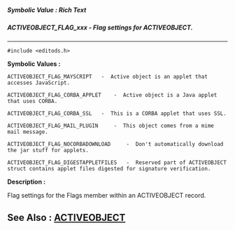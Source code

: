 ##### Symbolic Value : Rich Text
##### ACTIVEOBJECT_FLAG_xxx - Flag settings for ACTIVEOBJECT.
---
```
#include <editods.h>
```

**Symbolic Values :**

	ACTIVEOBJECT_FLAG_MAYSCRIPT	  -  Active object is an applet that accesses JavaScript.

	ACTIVEOBJECT_FLAG_CORBA_APPLET	  -  Active object is a Java applet that uses CORBA.

	ACTIVEOBJECT_FLAG_CORBA_SSL	  -  This is a CORBA applet that uses SSL.

	ACTIVEOBJECT_FLAG_MAIL_PLUGIN	  -  This object comes from a mime mail message.

	ACTIVEOBJECT_FLAG_NOCORBADOWNLOAD	  -  Don't automatically download the jar stuff for applets.

	ACTIVEOBJECT_FLAG_DIGESTAPPLETFILES	  -  Reserved part of ACTIVEOBJECT struct contains applet files digested for signature verification.


**Description :**

Flag settings for the Flags member within an ACTIVEOBJECT record.


**See Also :**
[ACTIVEOBJECT](/domino-c-api-docs/reference/Data/ACTIVEOBJECT)
---
